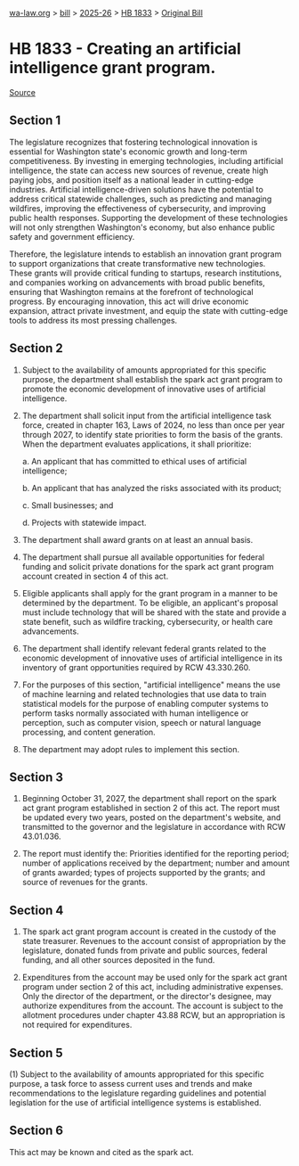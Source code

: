 [wa-law.org](/) > [bill](/bill/) > [2025-26](/bill/2025-26/) > [HB 1833](/bill/2025-26/hb/1833/) > [Original Bill](/bill/2025-26/hb/1833/1/)

# HB 1833 - Creating an artificial intelligence grant program.

[Source](http://lawfilesext.leg.wa.gov/biennium/2025-26/Pdf/Bills/House%20Bills/1833.pdf)

## Section 1
The legislature recognizes that fostering technological innovation is essential for Washington state's economic growth and long-term competitiveness. By investing in emerging technologies, including artificial intelligence, the state can access new sources of revenue, create high paying jobs, and position itself as a national leader in cutting-edge industries. Artificial intelligence-driven solutions have the potential to address critical statewide challenges, such as predicting and managing wildfires, improving the effectiveness of cybersecurity, and improving public health responses. Supporting the development of these technologies will not only strengthen Washington's economy, but also enhance public safety and government efficiency.

Therefore, the legislature intends to establish an innovation grant program to support organizations that create transformative new technologies. These grants will provide critical funding to startups, research institutions, and companies working on advancements with broad public benefits, ensuring that Washington remains at the forefront of technological progress. By encouraging innovation, this act will drive economic expansion, attract private investment, and equip the state with cutting-edge tools to address its most pressing challenges.

## Section 2
1. Subject to the availability of amounts appropriated for this specific purpose, the department shall establish the spark act grant program to promote the economic development of innovative uses of artificial intelligence.

2. The department shall solicit input from the artificial intelligence task force, created in chapter 163, Laws of 2024, no less than once per year through 2027, to identify state priorities to form the basis of the grants. When the department evaluates applications, it shall prioritize:

    a. An applicant that has committed to ethical uses of artificial intelligence;

    b. An applicant that has analyzed the risks associated with its product;

    c. Small businesses; and

    d. Projects with statewide impact.

3. The department shall award grants on at least an annual basis.

4. The department shall pursue all available opportunities for federal funding and solicit private donations for the spark act grant program account created in section 4 of this act.

5. Eligible applicants shall apply for the grant program in a manner to be determined by the department. To be eligible, an applicant's proposal must include technology that will be shared with the state and provide a state benefit, such as wildfire tracking, cybersecurity, or health care advancements.

6. The department shall identify relevant federal grants related to the economic development of innovative uses of artificial intelligence in its inventory of grant opportunities required by RCW 43.330.260.

7. For the purposes of this section, "artificial intelligence" means the use of machine learning and related technologies that use data to train statistical models for the purpose of enabling computer systems to perform tasks normally associated with human intelligence or perception, such as computer vision, speech or natural language processing, and content generation.

8. The department may adopt rules to implement this section.

## Section 3
1. Beginning October 31, 2027, the department shall report on the spark act grant program established in section 2 of this act. The report must be updated every two years, posted on the department's website, and transmitted to the governor and the legislature in accordance with RCW 43.01.036.

2. The report must identify the: Priorities identified for the reporting period; number of applications received by the department; number and amount of grants awarded; types of projects supported by the grants; and source of revenues for the grants.

## Section 4
1. The spark act grant program account is created in the custody of the state treasurer. Revenues to the account consist of appropriation by the legislature, donated funds from private and public sources, federal funding, and all other sources deposited in the fund.

2. Expenditures from the account may be used only for the spark act grant program under section 2 of this act, including administrative expenses. Only the director of the department, or the director's designee, may authorize expenditures from the account. The account is subject to the allotment procedures under chapter 43.88 RCW, but an appropriation is not required for expenditures.

## Section 5
(1) Subject to the availability of amounts appropriated for this specific purpose, a task force to assess current uses and trends and make recommendations to the legislature regarding guidelines and potential legislation for the use of artificial intelligence systems is established.

## Section 6
This act may be known and cited as the spark act.
